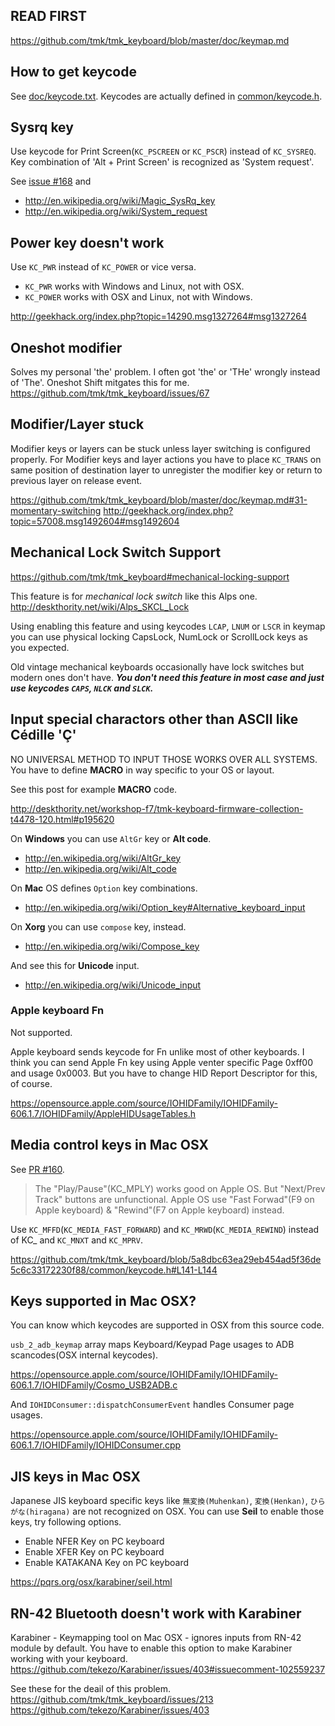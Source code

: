 ## READ FIRST
https://github.com/tmk/tmk_keyboard/blob/master/doc/keymap.md

## How to get keycode
See [doc/keycode.txt](https://github.com/tmk/tmk_keyboard/blob/master/doc/keycode.txt).
Keycodes are actually defined in [common/keycode.h](https://github.com/tmk/tmk_keyboard/blob/master/common/keycode.h).

## Sysrq key
Use keycode for Print Screen(`KC_PSCREEN` or `KC_PSCR`) instead of `KC_SYSREQ`. Key combination of 'Alt + Print Screen' is recognized as 'System request'.

See [issue #168](https://github.com/tmk/tmk_keyboard/issues/168) and
- http://en.wikipedia.org/wiki/Magic_SysRq_key
- http://en.wikipedia.org/wiki/System_request

## Power key doesn't work
Use `KC_PWR` instead of `KC_POWER` or vice versa.
- `KC_PWR` works with Windows and Linux, not with OSX.
- `KC_POWER` works with OSX and Linux, not with Windows.

http://geekhack.org/index.php?topic=14290.msg1327264#msg1327264

## Oneshot modifier
Solves my personal 'the' problem. I often got 'the' or 'THe' wrongly instead of 'The'.  Oneshot Shift mitgates this for me.
https://github.com/tmk/tmk_keyboard/issues/67

## Modifier/Layer stuck
Modifier keys or layers can be stuck unless layer switching is configured properly.
For Modifier keys and layer actions you have to place `KC_TRANS` on same position of destination layer to  unregister the modifier key or return to previous layer on release event.

https://github.com/tmk/tmk_keyboard/blob/master/doc/keymap.md#31-momentary-switching
http://geekhack.org/index.php?topic=57008.msg1492604#msg1492604


## Mechanical Lock Switch Support
https://github.com/tmk/tmk_keyboard#mechanical-locking-support

This feature is for *mechanical lock switch* like this Alps one.
http://deskthority.net/wiki/Alps_SKCL_Lock

Using enabling this feature and using keycodes `LCAP`, `LNUM` or `LSCR` in keymap you can use physical locking CapsLock, NumLock or ScrollLock keys as you expected.

Old vintage mechanical keyboards occasionally have lock switches but modern ones don't have. ***You don't need this feature in most case and just use keycodes `CAPS`, `NLCK` and `SLCK`.***


## Input special charactors other than ASCII like Cédille 'Ç'
NO UNIVERSAL METHOD TO INPUT THOSE WORKS OVER ALL SYSTEMS. You have to define **MACRO** in way specific to your OS or layout.

See this post for example **MACRO** code.

http://deskthority.net/workshop-f7/tmk-keyboard-firmware-collection-t4478-120.html#p195620

On **Windows** you can use `AltGr` key or **Alt code**.
- http://en.wikipedia.org/wiki/AltGr_key
- http://en.wikipedia.org/wiki/Alt_code

On **Mac** OS defines `Option` key combinations.
- http://en.wikipedia.org/wiki/Option_key#Alternative_keyboard_input

On **Xorg** you can use `compose` key, instead.
- http://en.wikipedia.org/wiki/Compose_key

And see this for **Unicode** input.
- http://en.wikipedia.org/wiki/Unicode_input


### Apple keyboard Fn
Not supported.

Apple keyboard sends keycode for Fn unlike most of other keyboards.
I think you can send Apple Fn key using Apple venter specific Page 0xff00 and usage 0x0003. But you have to change HID Report Descriptor for this, of course.

https://opensource.apple.com/source/IOHIDFamily/IOHIDFamily-606.1.7/IOHIDFamily/AppleHIDUsageTables.h


## Media control keys in Mac OSX
See [PR #160](https://github.com/tmk/tmk_keyboard/issues/160).

>The "Play/Pause"(KC_MPLY) works good on Apple OS. But "Next/Prev Track" buttons are unfunctional.
Apple OS use "Fast Forwad"(F9 on Apple keyboard) & "Rewind"(F7 on Apple keyboard) instead.

Use `KC_MFFD`(`KC_MEDIA_FAST_FORWARD`) and `KC_MRWD`(`KC_MEDIA_REWIND`) instead of KC_ and `KC_MNXT` and `KC_MPRV`.

https://github.com/tmk/tmk_keyboard/blob/5a8dbc63ea29eb454ad5f36de5c6c33172230f88/common/keycode.h#L141-L144


## Keys supported in Mac OSX?
You can know which keycodes are supported in OSX from this source code.

`usb_2_adb_keymap` array maps Keyboard/Keypad Page usages to ADB scancodes(OSX internal keycodes).

https://opensource.apple.com/source/IOHIDFamily/IOHIDFamily-606.1.7/IOHIDFamily/Cosmo_USB2ADB.c

And `IOHIDConsumer::dispatchConsumerEvent` handles Consumer page usages.

https://opensource.apple.com/source/IOHIDFamily/IOHIDFamily-606.1.7/IOHIDFamily/IOHIDConsumer.cpp


## JIS keys in Mac OSX
Japanese JIS keyboard specific keys like `無変換(Muhenkan)`, `変換(Henkan)`, `ひらがな(hiragana)` are not recognized on OSX. You can use **Seil** to enable those keys, try following options.

* Enable NFER Key on PC keyboard
* Enable XFER Key on PC keyboard
* Enable KATAKANA Key on PC keyboard

https://pqrs.org/osx/karabiner/seil.html


## RN-42 Bluetooth doesn't work with Karabiner
Karabiner - Keymapping tool on Mac OSX - ignores inputs from RN-42 module by default. You have to enable this option to make Karabiner working with your keyboard.
https://github.com/tekezo/Karabiner/issues/403#issuecomment-102559237

See these for the deail of this problem.
https://github.com/tmk/tmk_keyboard/issues/213
https://github.com/tekezo/Karabiner/issues/403